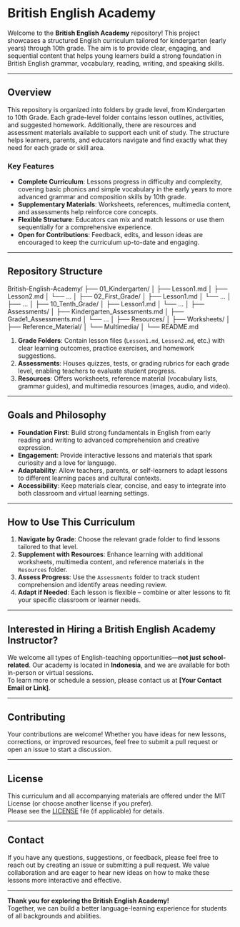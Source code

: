 # British English Academy

Welcome to the **British English Academy** repository! This project showcases a structured English curriculum tailored for kindergarten (early years) through 10th grade. The aim is to provide clear, engaging, and sequential content that helps young learners build a strong foundation in British English grammar, vocabulary, reading, writing, and speaking skills.

---

## Overview

This repository is organized into folders by grade level, from Kindergarten to 10th Grade. Each grade-level folder contains lesson outlines, activities, and suggested homework. Additionally, there are resources and assessment materials available to support each unit of study. The structure helps learners, parents, and educators navigate and find exactly what they need for each grade or skill area.

### Key Features

- **Complete Curriculum**: Lessons progress in difficulty and complexity, covering basic phonics and simple vocabulary in the early years to more advanced grammar and composition skills by 10th grade.  
- **Supplementary Materials**: Worksheets, references, multimedia content, and assessments help reinforce core concepts.  
- **Flexible Structure**: Educators can mix and match lessons or use them sequentially for a comprehensive experience.  
- **Open for Contributions**: Feedback, edits, and lesson ideas are encouraged to keep the curriculum up-to-date and engaging.

---

## Repository Structure
British-English-Academy/ ├── 01_Kindergarten/ │ ├── Lesson1.md │ ├── Lesson2.md │ └── ... │ ├── 02_First_Grade/ │ ├── Lesson1.md │ └── ... │ ├── ... │ ├── 10_Tenth_Grade/ │ ├── Lesson1.md │ └── ... │ ├── Assessments/ │ ├── Kindergarten_Assessments.md │ ├── Grade1_Assessments.md │ └── ... │ ├── Resources/ │ ├── Worksheets/ │ ├── Reference_Material/ │ └── Multimedia/ │ └── README.md

1. **Grade Folders**: Contain lesson files (`Lesson1.md`, `Lesson2.md`, etc.) with clear learning outcomes, practice exercises, and homework suggestions.  
2. **Assessments**: Houses quizzes, tests, or grading rubrics for each grade level, enabling teachers to evaluate student progress.  
3. **Resources**: Offers worksheets, reference material (vocabulary lists, grammar guides), and multimedia resources (images, audio, and video).

---

## Goals and Philosophy

- **Foundation First**: Build strong fundamentals in English from early reading and writing to advanced comprehension and creative expression.  
- **Engagement**: Provide interactive lessons and materials that spark curiosity and a love for language.  
- **Adaptability**: Allow teachers, parents, or self-learners to adapt lessons to different learning paces and cultural contexts.  
- **Accessibility**: Keep materials clear, concise, and easy to integrate into both classroom and virtual learning settings.

---

## How to Use This Curriculum

1. **Navigate by Grade**: Choose the relevant grade folder to find lessons tailored to that level.  
2. **Supplement with Resources**: Enhance learning with additional worksheets, multimedia content, and reference materials in the `Resources` folder.  
3. **Assess Progress**: Use the `Assessments` folder to track student comprehension and identify areas needing review.  
4. **Adapt if Needed**: Each lesson is flexible – combine or alter lessons to fit your specific classroom or learner needs.

---

## Interested in Hiring a British English Academy Instructor?

We welcome all types of English-teaching opportunities—**not just school-related**. Our academy is located in **Indonesia**, and we are available for both in-person or virtual sessions.  
To learn more or schedule a session, please contact us at **[Your Contact Email or Link]**.

---

## Contributing

Your contributions are welcome! Whether you have ideas for new lessons, corrections, or improved resources, feel free to submit a pull request or open an issue to start a discussion.

---

## License

This curriculum and all accompanying materials are offered under the MIT License (or choose another license if you prefer).  
Please see the [LICENSE](LICENSE.md) file (if applicable) for details.

---

## Contact

If you have any questions, suggestions, or feedback, please feel free to reach out by creating an issue or submitting a pull request. We value collaboration and are eager to hear new ideas on how to make these lessons more interactive and effective.

---

**Thank you for exploring the British English Academy!**  
Together, we can build a better language-learning experience for students of all backgrounds and abilities.

